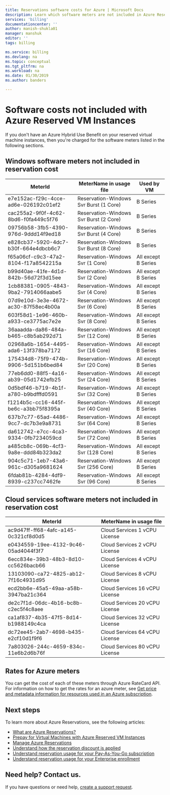 ```yaml
---
title: Reservations software costs for Azure | Microsoft Docs
description: Learn which software meters are not included in Azure Reserved VM Instance costs.
services: 'billing'
documentationcenter: ''
author: manish-shukla01
manager: manshuk
editor: ''
tags: billing

ms.service: billing
ms.devlang: na
ms.topic: conceptual
ms.tgt_pltfrm: na
ms.workload: na
ms.date: 01/30/2019
ms.author: banders

---
```

# Software costs not included with Azure Reserved VM Instances

If you don't have an Azure Hybrid Use Benefit on your reserved virtual machine instances, then you're charged for the software meters listed in the following sections.

## Windows software meters not included in reservation cost

| MeterId | MeterName in usage file | Used by VM |
| ------- | ------------------------| --- |
| e7e152ac-f29c-4cce-ad6e-026192c01ef2 | Reservation-Windows Svr Burst (1 Core) | B Series |
| cac255a2-9f0f-4c62-8bd6-f0fa449c5f76 | Reservation-Windows Svr Burst (2 Core) | B Series |
| 09756b58-3fb5-4390-976d-9ddd14f9ed18 | Reservation-Windows Svr Burst (4 Core) | B Series |
| e828cb37-5920-4dc7-b30f-664e4dbcb6c7 | Reservation-Windows Svr Burst (8 Core) | B Series |
| f65a06cf-c9c3-47a2-8104-f17a8542215a | Reservation-Windows Svr (1 Core) | All except B Series |
| b99d40ae-41fe-4d1d-842b-56d72f3d15ee | Reservation-Windows Svr (2 Core) | All except B Series |
| 1cb88381-0905-4843-9ba2-7914066aabe5 | Reservation-Windows Svr (4 Core) | All except B Series |
| 07d9e10d-3e3e-4672-ac30-87f58ec4b00a | Reservation-Windows Svr (6 Core) | All except B Series |
| 603f58d1-1e96-460b-a933-ce3775ac7e2e | Reservation-Windows Svr (8 Core) | All except B Series |
| 36aaadda-da86-484a-b465-c8b5ab292d71 | Reservation-Windows Svr (12 Core) | All except B Series |
| 02968a6b-1654-4495-ada6-13f378ba7172 | Reservation-Windows Svr (16 Core) | All except B Series |
| 175434d8-75f9-474b-9906-5d151b6bed84 | Reservation-Windows Svr (20 Core) | All except B Series |
| 77eb6dd0-88f5-4a16-ab39-05d1742efb25 | Reservation-Windows Svr (24 Core) | All except B Series |
| 0d5bdf46-b719-4b1f-a780-b9bdfffd0591 | Reservation-Windows Svr (32 Core) | All except B Series |
| f1214b5c-cc16-445f-be6c-a3bb75f8395a | Reservation-Windows Svr (40 Core) | All except B Series |
| 637b7c77-65ad-4486-9cc7-dc7b3e9a8731 | Reservation-Windows Svr (64 Core) | All except B Series |
| da612742-e7cc-4ca3-9334-0fb7234059cd | Reservation-Windows Svr (72 Core) | All except B Series |
| a485cb8c-069b-4cf3-9a8e-ddd84b323da2 | Reservation-Windows Svr (128 Core) | All except B Series |
| 904c5c71-1eb7-43a6-961c-d305a9681624 | Reservation-Windows Svr (256 Core) | All except B Series |
| 6fdab81b-4284-4df9-8939-c237cc7462fe | Reservation-Windows Svr (96 Core) | All except B Series |

## Cloud services software meters not included in reservation cost

| MeterId | MeterName in usage file |
| ------- | ------------------------|
|ac9d47ff-ff68-4afc-a145-0c321cf8d0d5|Cloud Services 1 vCPU License|
|e0434559-19ee-4132-9c46-05ad4044f3f7|Cloud Services 2 vCPU License|
|6ecc834e-39b3-48b3-8d10-cc5626bacb66|Cloud Services 4 vCPU License|
|13103090-ca72-4825-ab12-7f16c4931d95|Cloud Services 8 vCPU License|
|ecd2bb6e-45a5-49aa-a58b-3947ba21c364|Cloud Services 16 vCPU License|
|de2c7f1d-06dc-4b16-bc8b-c2ec5f4c8aee|Cloud Services 20 vCPU License|
|ca1af837-4b35-47f5-8d14-b1988149c4ca|Cloud Services 32 vCPU License|
|dc72ee45-2ab7-4698-b435-e2cf10d1f9f6|Cloud Services 64 vCPU License|
|7a803026-244c-4659-834c-11e6b2d6b76f|Cloud Services 80 vCPU License|

## Rates for Azure meters

You can get the cost of each of these meters through Azure RateCard API. For information on how to get the rates for an azure meter, see [Get price and metadata information for resources used in an Azure subscription](https://msdn.microsoft.com/library/azure/mt219004).

## Next steps
To learn more about Azure Reservations, see the following articles:

- [What are Azure Reservations?](billing-save-compute-costs-reservations.md)
- [Prepay for Virtual Machines with Azure Reserved VM Instances](../virtual-machines/windows/prepay-reserved-vm-instances.md)
- [Manage Azure Reservations](billing-manage-reserved-vm-instance.md)
- [Understand how the reservation discount is applied](billing-understand-vm-reservation-charges.md)
- [Understand reservation usage for your Pay-As-You-Go subscription](billing-understand-reserved-instance-usage.md)
- [Understand reservation usage for your Enterprise enrollment](billing-understand-reserved-instance-usage-ea.md)

## Need help? Contact us.

If you have questions or need help,  [create a support request](https://aka.ms/AA4g7jo).
